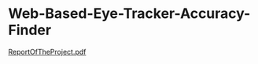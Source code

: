 # Web-Based-Eye-Tracker-Accuracy-Finder

[ReportOfTheProject.pdf](https://github.com/dumancode/Web-Based-Eye-Tracker-Accuracy-Finder/files/14424449/ReportOfTheProject.pdf)

